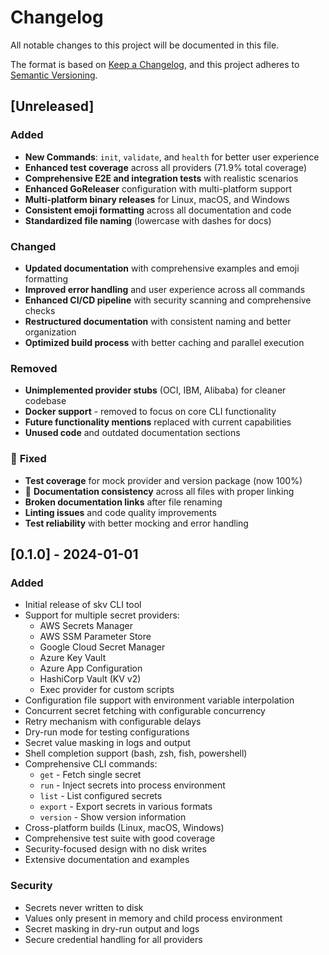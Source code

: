 # Changelog

All notable changes to this project will be documented in this file.

The format is based on [Keep a Changelog](https://keepachangelog.com/en/1.0.0/),
and this project adheres to [Semantic Versioning](https://semver.org/spec/v2.0.0.html).

## [Unreleased]

### Added

- **New Commands**: `init`, `validate`, and `health` for better user experience
- **Enhanced test coverage** across all providers (71.9% total coverage)
- **Comprehensive E2E and integration tests** with realistic scenarios
- **Enhanced GoReleaser** configuration with multi-platform support
- **Multi-platform binary releases** for Linux, macOS, and Windows
- **Consistent emoji formatting** across all documentation and code
- **Standardized file naming** (lowercase with dashes for docs)

### Changed

- **Updated documentation** with comprehensive examples and emoji formatting
- **Improved error handling** and user experience across all commands
- **Enhanced CI/CD pipeline** with security scanning and comprehensive checks
- **Restructured documentation** with consistent naming and better organization
- **Optimized build process** with better caching and parallel execution

### Removed

- **Unimplemented provider stubs** (OCI, IBM, Alibaba) for cleaner codebase
- **Docker support** - removed to focus on core CLI functionality
- **Future functionality mentions** replaced with current capabilities
- **Unused code** and outdated documentation sections

### 🐛 **Fixed**

- **Test coverage** for mock provider and version package (now 100%)
- 📖 **Documentation consistency** across all files with proper linking
- **Broken documentation links** after file renaming
- **Linting issues** and code quality improvements
- **Test reliability** with better mocking and error handling

## [0.1.0] - 2024-01-01

### Added

- Initial release of skv CLI tool
- Support for multiple secret providers:
  - AWS Secrets Manager
  - AWS SSM Parameter Store
  - Google Cloud Secret Manager
  - Azure Key Vault
  - Azure App Configuration
  - HashiCorp Vault (KV v2)
  - Exec provider for custom scripts
- Configuration file support with environment variable interpolation
- Concurrent secret fetching with configurable concurrency
- Retry mechanism with configurable delays
- Dry-run mode for testing configurations
- Secret value masking in logs and output
- Shell completion support (bash, zsh, fish, powershell)
- Comprehensive CLI commands:
  - `get` - Fetch single secret
  - `run` - Inject secrets into process environment
  - `list` - List configured secrets
  - `export` - Export secrets in various formats
  - `version` - Show version information
- Cross-platform builds (Linux, macOS, Windows)
- Comprehensive test suite with good coverage
- Security-focused design with no disk writes
- Extensive documentation and examples

### Security

- Secrets never written to disk
- Values only present in memory and child process environment
- Secret masking in dry-run output and logs
- Secure credential handling for all providers
